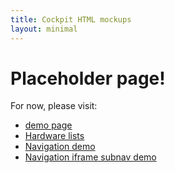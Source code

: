 ```yaml
---
title: Cockpit HTML mockups
layout: minimal
---
```


# Placeholder page!

For now, please visit:

* [demo page](test)
* [Hardware lists](hardware)
* [Navigation demo](navigation)
* [Navigation iframe subnav demo](navigation/iframe)
